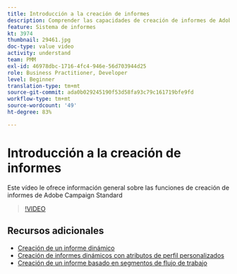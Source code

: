 ```yaml
---
title: Introducción a la creación de informes
description: Comprender las capacidades de creación de informes de Adobe Campaign Standard
feature: Sistema de informes
kt: 3974
thumbnail: 29461.jpg
doc-type: value video
activity: understand
team: PMM
exl-id: 46978dbc-1716-4fc4-946e-56d703944d25
role: Business Practitioner, Developer
level: Beginner
translation-type: tm+mt
source-git-commit: ada0b029245190f53d58fa93c79c161719bfe9fd
workflow-type: tm+mt
source-wordcount: '49'
ht-degree: 83%

---
```


# Introducción a la creación de informes

Este vídeo le ofrece información general sobre las funciones de creación de informes de Adobe Campaign Standard

>[!VIDEO](https://video.tv.adobe.com/v/29461?quality=12)

## Recursos adicionales

* [Creación de un informe dinámico](/help/reporting/creating-a-dynamic-report.md)
* [Creación de informes dinámicos con atributos de perfil personalizados](/help/reporting/custom-profile-attributes-dynamic-reports.md)
* [Creación de un informe basado en segmentos de flujo de trabajo](/help/reporting/report-on-workflow-segments.md)
